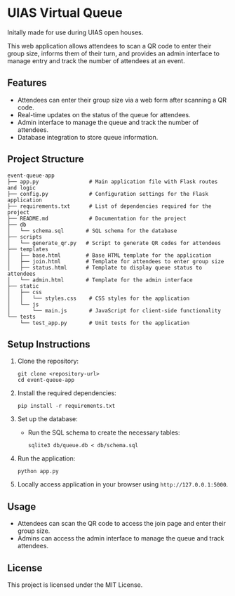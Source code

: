 # UIAS Virtual Queue

Initally made for use during UIAS open houses.

This web application allows attendees to scan a QR code to enter their group size, informs them of their turn, and provides an admin interface to manage entry and track the number of attendees at an event.

## Features

- Attendees can enter their group size via a web form after scanning a QR code.
- Real-time updates on the status of the queue for attendees.
- Admin interface to manage the queue and track the number of attendees.
- Database integration to store queue information.

## Project Structure

```
event-queue-app
├── app.py                # Main application file with Flask routes and logic
├── config.py             # Configuration settings for the Flask application
├── requirements.txt      # List of dependencies required for the project
├── README.md             # Documentation for the project
├── db
│   └── schema.sql       # SQL schema for the database
├── scripts
│   └── generate_qr.py   # Script to generate QR codes for attendees
├── templates
│   ├── base.html        # Base HTML template for the application
│   ├── join.html        # Template for attendees to enter group size
│   ├── status.html      # Template to display queue status to attendees
│   └── admin.html       # Template for the admin interface
├── static
│   ├── css
│   │   └── styles.css    # CSS styles for the application
│   └── js
│       └── main.js       # JavaScript for client-side functionality
└── tests
    └── test_app.py       # Unit tests for the application
```

## Setup Instructions

1. Clone the repository:
   ```
   git clone <repository-url>
   cd event-queue-app
   ```

2. Install the required dependencies:
   ```
   pip install -r requirements.txt
   ```

3. Set up the database:
   - Run the SQL schema to create the necessary tables:
     ```
     sqlite3 db/queue.db < db/schema.sql
     ```

4. Run the application:
   ```
   python app.py
   ```

5. Locally access application in your browser using `http://127.0.0.1:5000`.

## Usage

- Attendees can scan the QR code to access the join page and enter their group size.
- Admins can access the admin interface to manage the queue and track attendees.

## License

This project is licensed under the MIT License.
